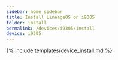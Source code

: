 ```yaml
---
sidebar: home_sidebar
title: Install LineageOS on i9305
folder: install
permalink: /devices/i9305/install
device: i9305
---
```

{% include templates/device_install.md %}
